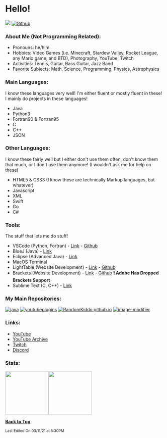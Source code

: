 # Hello!

![](https://visitor-badge.laobi.icu/badge?page_id=RandomKiddo.RandomKiddo)
[![Github](https://img.shields.io/github/followers/RandomKiddo?label=Follow&style=social)](https://github.com/RandomKiddo)

### About Me (Not Programming Related):

- Pronouns: he/him
- Hobbies: Video Games (i.e. Minecraft, Stardew Valley, Rocket League, any Mario game, and BTD), Photography, YouTube, Twitch
- Activities: Tennis, Guitar, Bass Guitar, Jazz Band
- Favorite Subjects: Math, Science, Programming, Physics, Astrophysics

### Main Languages:

I know these languages very well! I'm either fluent or mostly fluent in these! I mainly do projects in these languages!

- Java
- Python3
- Fortran90 & Fortran95
- C
- C++
- JSON

### Other Languages:

I know these fairly well but I either don't use them often, don't know them that much, or I don't use them anymore! (I wouldn't ask me for help on these)

- HTML5 & CSS3 (I know these are technically Markup languages, but whatever)
- Javascript
- XML
- Swift
- Go 
- C#

### Tools:

The stuff that lets me do stuff!

- VSCode (Python, Fortran) - [Link](https://code.visualstudio.com) - [Github](https://github.com/Microsoft/vscode)
- BlueJ (Java) - [Link](https://bluej.org)
- Eclipse (Advanced Java) - [Link](https://www.eclipse.org)
- MacOS Terminal
- LightTable (Website Development) - [Link](http://lighttable.com) - [Github](https://github.com/LightTable/LightTable)
- Brackets (Website Development) - [Link](http://brackets.io) - [Github](https://github.com/adobe/brackets) **:exclamation: Adobe Has Dropped Brackets Support**
- Sublime Text (C, C++) - [Link](https://www.sublimetext.com)

### My Main Repositories:

[![java](https://github-readme-stats.vercel.app/api/pin/?username=RandomKiddo&repo=java&theme=vue)](https://github.com/RandomKiddo/java)
[![youtubeplugins](https://github-readme-stats.vercel.app/api/pin/?username=RandomKiddo&repo=youtubeplugins&theme=vue)](https://github.com/RandomKiddo/youtubeplugins)
[![RandomKiddo.github.io](https://github-readme-stats.vercel.app/api/pin/?username=RandomKiddo&repo=RandomKiddo.github.io&theme=vue)](https://github.com/RandomKiddo/RandomKiddo.github.io)
[![image-modifier](https://github-readme-stats.vercel.app/api/pin/?username=RandomKiddo&repo=image-modifier&theme=vue)](https://github.com/RandomKiddo/image-modifier)

### Links:

- [YouTube](https://www.youtube.com/channel/UCqORid7DP0chFER0SkjCb1A)
- [YouTube Archive](https://www.youtube.com/channel/UCvErjJxLRFq4t9d4iydRLVQ)
- [Twitch](https://www.twitch.tv/notfirsttry)
- [Discord](https://discord.com/invite/Hg6aaqkzBy)

### Stats: 

<img height="137.3px" src="https://github-readme-stats.vercel.app/api?username=RandomKiddo&hide_title=true&hide_border=true&show_icons=true&include_all_commits=true&count_private=true&line_height=21&text_color=000&icon_color=000&theme=vue" /><!-- wi*quL3fcV --><img height="137.3px" src="https://github-readme-stats.vercel.app/api/top-langs/?username=RandomKiddo&hide=html&hide_title=true&hide_border=true&layout=compact&langs_count=6&exclude_repo=comp426&text_color=000&icon_color=ffftheme=vue" />

<b>[Back to Top](#hello)</b>

<sub>Last Edited On 03/11/21 at 5:30PM</sub>
